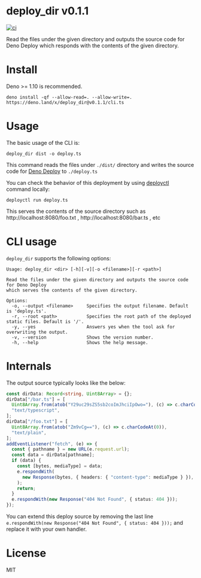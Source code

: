 # deploy_dir v0.1.1

[![ci](https://github.com/kt3k/deploy_dir/actions/workflows/ci.yml/badge.svg)](https://github.com/kt3k/deploy_dir/actions/workflows/ci.yml)

Read the files under the given directory and outputs the source code for Deno
Deploy which responds with the contents of the given directory.

# Install

Deno >= 1.10 is recommended.

```
deno install -qf --allow-read=. --allow-write=. https://deno.land/x/deploy_dir@v0.1.1/cli.ts
```

# Usage

The basic usage of the CLI is:

```
deploy_dir dist -o deploy.ts
```

This command reads the files under `./dist/` directory and writes the source
code for [Deno Deploy](https://deno.com/deploy) to `./deploy.ts`

You can check the behavior of this deployment by using
[deployctl](https://deno.land/x/deploy) command locally:

```
deployctl run deploy.ts
```

This serves the contents of the source directory such as
http://localhost:8080/foo.txt , http://localhost:8080/bar.ts , etc

# CLI usage

`deploy_dir` supports the following options:

```
Usage: deploy_dir <dir> [-h][-v][-o <filename>][-r <path>]

Read the files under the given directory and outputs the source code for Deno Deploy
which serves the contents of the given directory.

Options:
  -o, --output <filename>     Specifies the output filename. Default is 'deploy.ts'.
  -r, --root <path>           Specifies the root path of the deployed static files. Default is '/'.
  -y, --yes                   Answers yes when the tool ask for overwriting the output.
  -v, --version               Shows the version number.
  -h, --help                  Shows the help message.
```

# Internals

The output source typically looks like the below:

```ts
const dirData: Record<string, Uint8Array> = {};
dirData["/bar.ts"] = [
  Uint8Array.from(atob("Y29uc29sZS5sb2coImJhciIpOwo="), (c) => c.charCodeAt(0)),
  "text/typescript",
];
dirData["/foo.txt"] = [
  Uint8Array.from(atob("Zm9vCg=="), (c) => c.charCodeAt(0)),
  "text/plain",
];
addEventListener("fetch", (e) => {
  const { pathname } = new URL(e.request.url);
  const data = dirData[pathname];
  if (data) {
    const [bytes, mediaType] = data;
    e.respondWith(
      new Response(bytes, { headers: { "content-type": mediaType } }),
    );
    return;
  }
  e.respondWith(new Response("404 Not Found", { status: 404 }));
});
```

You can extend this deploy source by removing the last line
`e.respondWith(new Response("404 Not Found", { status: 404 }));` and replace it
with your own handler.

# License

MIT
